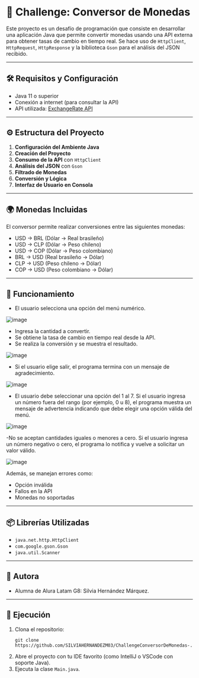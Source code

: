# 💱 Challenge: Conversor de Monedas

Este proyecto es un desafío de programación que consiste en desarrollar una aplicación Java que permite convertir monedas usando una API externa para obtener tasas de cambio en tiempo real. Se hace uso de `HttpClient`, `HttpRequest`, `HttpResponse` y la biblioteca `Gson` para el análisis del JSON recibido.

---

## 🛠️ Requisitos y Configuración

- Java 11 o superior
- Conexión a internet (para consultar la API)
- API utilizada: [ExchangeRate API](https://www.exchangerate-api.com/)

---

## ⚙️ Estructura del Proyecto

1. **Configuración del Ambiente Java**
2. **Creación del Proyecto**
3. **Consumo de la API** con `HttpClient`
4. **Análisis del JSON** con `Gson`
5. **Filtrado de Monedas**
6. **Conversión y Lógica**
7. **Interfaz de Usuario en Consola**

---

## 🌍 Monedas Incluidas

El conversor permite realizar conversiones entre las siguientes monedas:

- USD → BRL (Dólar → Real brasileño)
- USD → CLP (Dólar → Peso chileno)
- USD → COP (Dólar → Peso colombiano)
- BRL → USD (Real brasileño → Dólar)
- CLP → USD (Peso chileno → Dólar)
- COP → USD (Peso colombiano → Dólar)

---

## 🧠 Funcionamiento

- El usuario selecciona una opción del menú numérico.


![image](https://github.com/user-attachments/assets/c793439c-8362-40b9-831b-b40631a58a38)



- Ingresa la cantidad a convertir.
- Se obtiene la tasa de cambio en tiempo real desde la API.
- Se realiza la conversión y se muestra el resultado.


![image](https://github.com/user-attachments/assets/c32f4f9d-13f8-4b26-959a-88f86504dade)


- Si el usuario elige salir, el programa termina con un mensaje de agradecimiento.


![image](https://github.com/user-attachments/assets/1ca07607-7051-4121-8deb-1f09673c670e)


- El usuario debe seleccionar una opción del 1 al 7. Si el usuario ingresa un número fuera del rango (por ejemplo, 0 u 8), el programa muestra un mensaje de advertencia indicando que debe elegir una opción válida del menú.


![image](https://github.com/user-attachments/assets/9b03c03b-f89b-4495-8bf6-b0517c8fdb7f)


-No se aceptan cantidades iguales o menores a cero. Si el usuario ingresa un número negativo o cero, el programa lo notifica y vuelve a solicitar un valor válido.


![image](https://github.com/user-attachments/assets/064a1d2d-0dac-4b15-8dd4-be12cee9ebed)


Además, se manejan errores como:
- Opción inválida
- Fallos en la API
- Monedas no soportadas

---

## 📦 Librerías Utilizadas

- `java.net.http.HttpClient`
- `com.google.gson.Gson`
- `java.util.Scanner`

---

## 👤 Autora

- Alumna de Alura Latam G8: Silvia Hernández Márquez.


---

## 🚀 Ejecución

1. Clona el repositorio:
   ```
   git clone https://github.com/SILVIAHERNANDEZM03/ChallengeConversorDeMonedas-.git
   ```
2. Abre el proyecto con tu IDE favorito (como IntelliJ o VSCode con soporte Java).
3. Ejecuta la clase `Main.java`.
